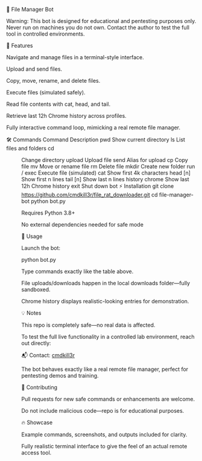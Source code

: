 📂 File Manager Bot

Warning: This bot is designed for educational and pentesting purposes only. Never run on machines you do not own. Contact the author to test the full tool in controlled environments.

🚀 Features

Navigate and manage files in a terminal-style interface.

Upload and send files.

Copy, move, rename, and delete files.

Execute files (simulated safely).

Read file contents with cat, head, and tail.

Retrieve last 12h Chrome history across profiles.

Fully interactive command loop, mimicking a real remote file manager.

🛠 Commands
Command	Description
pwd	Show current directory
ls	List files and folders
cd <dir>	Change directory
upload <file>	Upload file
send <file>	Alias for upload
cp <src> <dst>	Copy file
mv <src> <dst>	Move or rename file
rm <file>	Delete file
mkdir <folder>	Create new folder
run <file> / exec <file>	Execute file (simulated)
cat <file>	Show first 4k characters
head <file> [n]	Show first n lines
tail <file> [n]	Show last n lines
history chrome	Show last 12h Chrome history
exit	Shut down bot
⚡ Installation
git clone https://github.com/cmdkill3r/file_rat_downloader.git
cd file-manager-bot
python bot.py


Requires Python 3.8+

No external dependencies needed for safe mode

🎯 Usage

Launch the bot:

python bot.py


Type commands exactly like the table above.

File uploads/downloads happen in the local downloads folder—fully sandboxed.

Chrome history displays realistic-looking entries for demonstration.

💡 Notes

This repo is completely safe—no real data is affected.

To test the full live functionality in a controlled lab environment, reach out directly:

📬 Contact: [cmdkill3r](https://github.com/cmdkill3r)

The bot behaves exactly like a real remote file manager, perfect for pentesting demos and training.

🤝 Contributing

Pull requests for new safe commands or enhancements are welcome.

Do not include malicious code—repo is for educational purposes.

🔥 Showcase

Example commands, screenshots, and outputs included for clarity.

Fully realistic terminal interface to give the feel of an actual remote access tool.
